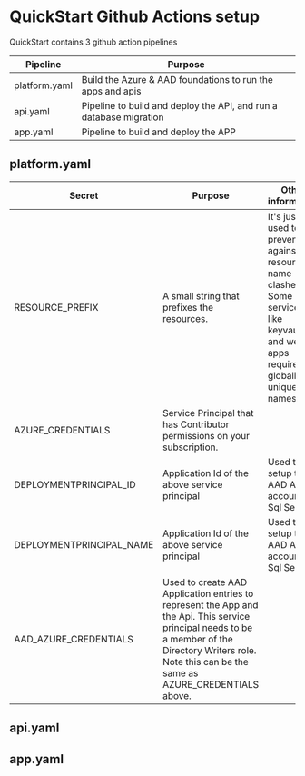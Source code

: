 # QuickStart Github Actions setup

QuickStart contains 3 github action pipelines

| Pipeline | Purpose |
|---|---|
| platform.yaml | Build the Azure & AAD foundations to run the apps and apis |
| api.yaml | Pipeline to build and deploy the API, and run a database migration |
| app.yaml | Pipeline to build and deploy the APP  |

## platform.yaml

| Secret | Purpose | Other information | 
| --- | --- | --- |
| RESOURCE_PREFIX | A small string that prefixes the resources. |  It's just used to prevent against resource name clashes. Some services like keyvault and web-apps require globally unique names |
| AZURE_CREDENTIALS | Service Principal that has Contributor permissions on your subscription. | |
| DEPLOYMENTPRINCIPAL_ID | Application Id of the above service principal | Used to setup the AAD Admin account for Sql Server |
| DEPLOYMENTPRINCIPAL_NAME | Application Id of the above service principal | Used to setup the AAD Admin account for Sql Server |
| AAD_AZURE_CREDENTIALS | Used to create AAD Application entries to represent the App and the Api. This service principal needs to be a member of the Directory Writers role. Note this can be the same as AZURE_CREDENTIALS above. 

## api.yaml

## app.yaml

